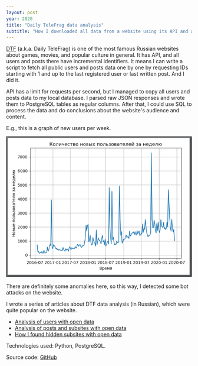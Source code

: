 ```yaml
---
layout: post
year: 2020
title: "Daily TeleFrag data analysis"
subtitle: "How I downloaded all data from a website using its API and analysed it"
---
```


[DTF](https://dtf.ru/) (a.k.a. Daily TeleFrag) is one of the most famous Russian websites about games, movies, and popular culture in general. It has API, and all users and posts there have incremental identifiers. It means I can write a script to fetch all public users and posts data one by one by requesting IDs starting with 1 and up to the last registered user or last written post. And I did it.

API has a limit for requests per second, but I managed to copy all users and posts data to my local database. I parsed raw JSON responses and wrote them to PostgreSQL tables as regular columns. After that, I could use SQL to process the data and do conclusions about the website's audience and content.

E.g., this is a graph of new users per week.

![](/assets/img/personal-projects/dtf_new_users.PNG)

There are definitely some anomalies here, so this way, I detected some bot attacks on the website.

I wrote a series of articles about DTF data analysis (in Russian), which were quite popular on the website.

- [Analysis of users with open data](https://dtf.ru/flood/157826)
- [Analysis of posts and subsites with open data](https://dtf.ru/flood/167514)
- [How I found hidden subsites with open data](https://dtf.ru/u/354-evgeniy-prihodko/171552)

Technologies used: Python, PostgreSQL.

Source code: [GitHub](https://github.com/binary-machinery/ochoba_data_mining)
